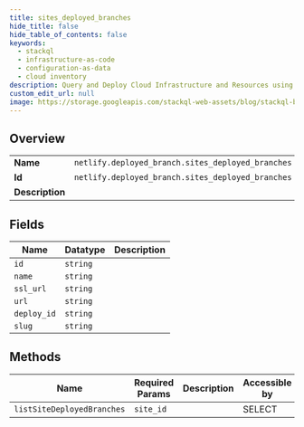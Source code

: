 ```yaml
---
title: sites_deployed_branches
hide_title: false
hide_table_of_contents: false
keywords:
  - stackql
  - infrastructure-as-code
  - configuration-as-data
  - cloud inventory
description: Query and Deploy Cloud Infrastructure and Resources using SQL
custom_edit_url: null
image: https://storage.googleapis.com/stackql-web-assets/blog/stackql-blog-post-featured-image.png
---
```

  
    

## Overview
<table><tbody>
<tr><td><b>Name</b></td><td><code>netlify.deployed_branch.sites_deployed_branches</code></td></tr>
<tr><td><b>Id</b></td><td><code>netlify.deployed_branch.sites_deployed_branches</code></td></tr>
<tr><td><b>Description</b></td><td></td></tr>
</tbody></table>

## Fields
| Name | Datatype | Description |
| ---- | -------- | ----------- |
| `id` | `string` |  |
| `name` | `string` |  |
| `ssl_url` | `string` |  |
| `url` | `string` |  |
| `deploy_id` | `string` |  |
| `slug` | `string` |  |
## Methods
| Name | Required Params | Description | Accessible by |
| ---- | --------------- | ----------- | ------------- |
| `listSiteDeployedBranches` | `site_id` |  | SELECT |
